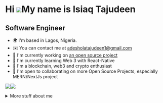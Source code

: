 Hi ![](https://user-images.githubusercontent.com/18350557/176309783-0785949b-9127-417c-8b55-ab5a4333674e.gif)My name is Isiaq Tajudeen
======================================================================================================================================

Software Engineer
-------------------------------------------------------------

* 🌍  I'm based in Lagos, Nigeria.
* ✉️  You can contact me at [adesholatajudeen1@gmail.com](mailto:adesholatajudeen1@gmail.com)
* 🚀  I'm currently working on [an open source project](https://github.com/DevBigEazi/DLT-Africa-Website/tree/main)
* 🧠  I'm currently learning Web 3 with React-Native
* 🧠  I'm a blockchain, web3 and crypto enthusiast
* 🤝  I'm open to collaborating on more Open Source Projects, especially MERN/NextJs  project

<a href="https://www.github.com/DevBigEazi" target="_blank" rel="noreferrer"><img
src="https://img.shields.io/github/followers/DevBigEazi?logo=github&style=for-the-badge&color=3382ed&labelColor=365314" /></a><a href="https://www.x.com/Iambigeazi" target="_blank" rel="noreferrer"><img
src="https://img.shields.io/twitter/follow/Iambigeazi?logo=twitter&style=for-the-badge&color=3382ed&labelColor=365314"
/></a>


<details>
  <summary>
    More stuff about me
  </summary>
  
### Quick overview

### What I do
I am deeply passionate about Open Source projects, dedicating around 95% of my GitHub contributions to freely sharing my work with the community. My true love is web development, as it combines the perfect mix of logical programming with the opportunity to create visually stunning designs.

## My skills 📜

### Web technologies

- JavaScript
- Typescript
- Prisma
- Node.js 
- HTML, CSS
- React js
- Next Js
- Pug
- Handlebars
- Ejs
- Linux
- Kubernet
- Docker
 
- SCSS
- Chakra UI
- Tailwind CSS

  ### Languages 🌐

| Language      | Proficiency                                                               |
| ------------- | ------------------------------------------------------------------------- |
| English       | C4 |
| Yoruba        | Native language | 

<b>My GitHub Stats</b>

<a href="http://www.github.com/DevBigEazi"><img src="https://github-readme-stats.vercel.app/api?username=DevBigEazi&show_icons=true&hide=&count_private=true&title_color=10b981&text_color=ffffff&icon_color=3382ed&bg_color=365314&hide_border=true&show_icons=true" alt="DevBigEazi's GitHub stats" /></a>

<a href="http://www.github.com/DevBigEazi"><img src="https://github-readme-streak-stats.herokuapp.com/?user=DevBigEazi&stroke=ffffff&background=365314&ring=10b981&fire=10b981&currStreakNum=ffffff&currStreakLabel=10b981&sideNums=ffffff&sideLabels=ffffff&dates=ffffff&hide_border=true" /></a>

<a href="https://github.com/DevBigEazi" align="left"><img src="https://github-readme-stats.vercel.app/api/top-langs/?username=DevBigEazi&langs_count=10&title_color=10b981&text_color=ffffff&icon_color=3382ed&bg_color=365314&hide_border=true&locale=en&custom_title=Top%20%Languages" alt="Top Languages" /></a>
</details>


